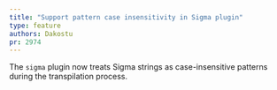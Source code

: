 ```yaml
---
title: "Support pattern case insensitivity in Sigma plugin"
type: feature
authors: Dakostu
pr: 2974
---
```


The `sigma` plugin now treats Sigma strings as case-insensitive patterns during
the transpilation process.
